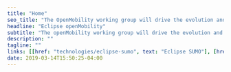 ```yaml
---
title: "Home"
seo_title: "The OpenMobility working group will drive the evolution and broad adoption of mobility modelling and simulation technologies"
headline: "Eclipse openMobility"
subtitle: "The openMobility working group will drive the evolution and broad adoption of mobility modelling and simulation technologies."
description: ""
tagline: ""
links: [[href: "technologies/eclipse-sumo", text: "Eclipse SUMO"], [href: "working-group/become-a-member", text: "Become a Member"]]
date: 2019-03-14T15:50:25-04:00
---
```


